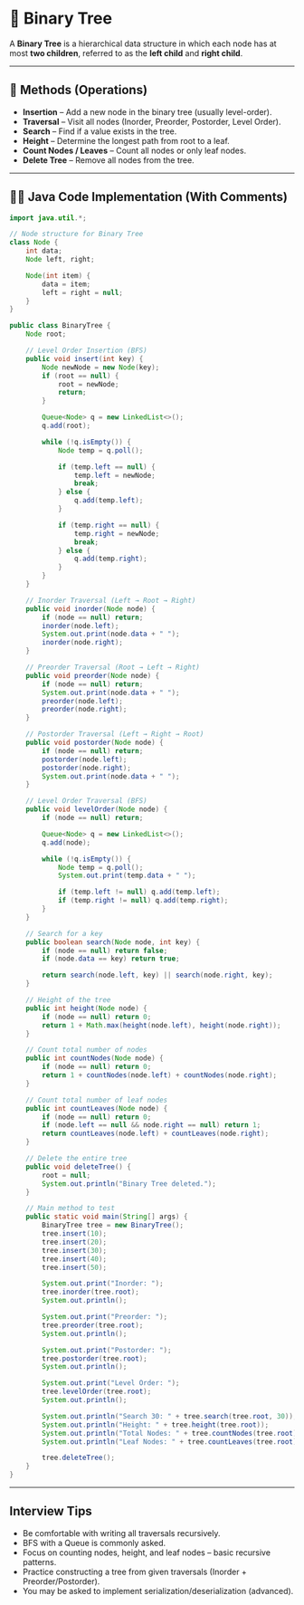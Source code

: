 # 🌳 Binary Tree

A **Binary Tree** is a hierarchical data structure in which each node has at most **two children**, referred to as the **left child** and **right child**.

---

## 🔧 Methods (Operations)

- **Insertion** – Add a new node in the binary tree (usually level-order).
- **Traversal** – Visit all nodes (Inorder, Preorder, Postorder, Level Order).
- **Search** – Find if a value exists in the tree.
- **Height** – Determine the longest path from root to a leaf.
- **Count Nodes / Leaves** – Count all nodes or only leaf nodes.
- **Delete Tree** – Remove all nodes from the tree.

---

## 🧑‍💻 Java Code Implementation (With Comments)

```java
import java.util.*;

// Node structure for Binary Tree
class Node {
    int data;
    Node left, right;

    Node(int item) {
        data = item;
        left = right = null;
    }
}

public class BinaryTree {
    Node root;

    // Level Order Insertion (BFS)
    public void insert(int key) {
        Node newNode = new Node(key);
        if (root == null) {
            root = newNode;
            return;
        }

        Queue<Node> q = new LinkedList<>();
        q.add(root);

        while (!q.isEmpty()) {
            Node temp = q.poll();

            if (temp.left == null) {
                temp.left = newNode;
                break;
            } else {
                q.add(temp.left);
            }

            if (temp.right == null) {
                temp.right = newNode;
                break;
            } else {
                q.add(temp.right);
            }
        }
    }

    // Inorder Traversal (Left → Root → Right)
    public void inorder(Node node) {
        if (node == null) return;
        inorder(node.left);
        System.out.print(node.data + " ");
        inorder(node.right);
    }

    // Preorder Traversal (Root → Left → Right)
    public void preorder(Node node) {
        if (node == null) return;
        System.out.print(node.data + " ");
        preorder(node.left);
        preorder(node.right);
    }

    // Postorder Traversal (Left → Right → Root)
    public void postorder(Node node) {
        if (node == null) return;
        postorder(node.left);
        postorder(node.right);
        System.out.print(node.data + " ");
    }

    // Level Order Traversal (BFS)
    public void levelOrder(Node node) {
        if (node == null) return;

        Queue<Node> q = new LinkedList<>();
        q.add(node);

        while (!q.isEmpty()) {
            Node temp = q.poll();
            System.out.print(temp.data + " ");

            if (temp.left != null) q.add(temp.left);
            if (temp.right != null) q.add(temp.right);
        }
    }

    // Search for a key
    public boolean search(Node node, int key) {
        if (node == null) return false;
        if (node.data == key) return true;

        return search(node.left, key) || search(node.right, key);
    }

    // Height of the tree
    public int height(Node node) {
        if (node == null) return 0;
        return 1 + Math.max(height(node.left), height(node.right));
    }

    // Count total number of nodes
    public int countNodes(Node node) {
        if (node == null) return 0;
        return 1 + countNodes(node.left) + countNodes(node.right);
    }

    // Count total number of leaf nodes
    public int countLeaves(Node node) {
        if (node == null) return 0;
        if (node.left == null && node.right == null) return 1;
        return countLeaves(node.left) + countLeaves(node.right);
    }

    // Delete the entire tree
    public void deleteTree() {
        root = null;
        System.out.println("Binary Tree deleted.");
    }

    // Main method to test
    public static void main(String[] args) {
        BinaryTree tree = new BinaryTree();
        tree.insert(10);
        tree.insert(20);
        tree.insert(30);
        tree.insert(40);
        tree.insert(50);

        System.out.print("Inorder: ");
        tree.inorder(tree.root);
        System.out.println();

        System.out.print("Preorder: ");
        tree.preorder(tree.root);
        System.out.println();

        System.out.print("Postorder: ");
        tree.postorder(tree.root);
        System.out.println();

        System.out.print("Level Order: ");
        tree.levelOrder(tree.root);
        System.out.println();

        System.out.println("Search 30: " + tree.search(tree.root, 30));
        System.out.println("Height: " + tree.height(tree.root));
        System.out.println("Total Nodes: " + tree.countNodes(tree.root));
        System.out.println("Leaf Nodes: " + tree.countLeaves(tree.root));

        tree.deleteTree();
    }
}
```
---
##  Interview Tips
- Be comfortable with writing all traversals recursively.
- BFS with a Queue is commonly asked.
- Focus on counting nodes, height, and leaf nodes – basic recursive patterns.
- Practice constructing a tree from given traversals (Inorder + Preorder/Postorder).
- You may be asked to implement serialization/deserialization (advanced).
